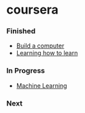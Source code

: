 # coursera

### Finished
- [Build a computer](https://www.coursera.org/learn/build-a-computer)
- [Learning how to learn](https://www.coursera.org/learn/learning-how-to-learn)


### In Progress
- [Machine Learning](https://www.coursera.org/learn/machine-learning)


### Next
